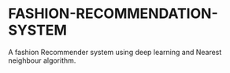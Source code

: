 # FASHION-RECOMMENDATION-SYSTEM
A fashion Recommender system using deep learning and Nearest neighbour algorithm.
